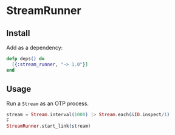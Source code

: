 StreamRunner
============

Install
-------
Add as a dependency:
```elixir
defp deps() do
  [{:stream_runner, "~> 1.0"}]
end
```

Usage
-----
Run a `Stream` as an OTP process.
```elixir
stream = Stream.interval(1000) |> Stream.each(&IO.inspect/1)
F
StreamRunner.start_link(stream)
```

